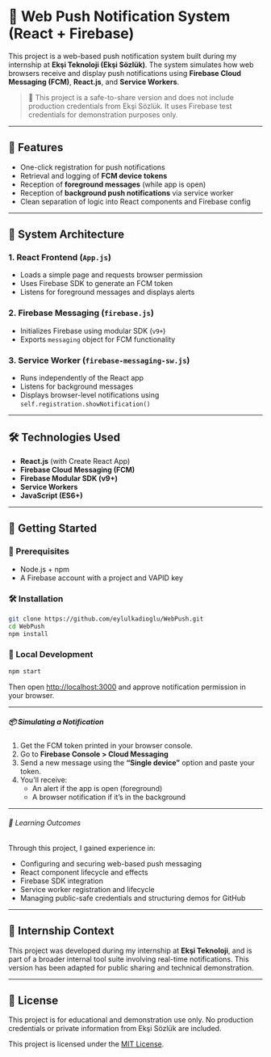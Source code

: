 # 🔔 Web Push Notification System (React + Firebase)

This project is a web-based push notification system built during my internship at **Ekşi Teknoloji (Ekşi Sözlük)**. The system simulates how web browsers receive and display push notifications using **Firebase Cloud Messaging (FCM)**, **React.js**, and **Service Workers**.

> 🚨 This project is a safe-to-share version and does not include production credentials from Ekşi Sözlük. It uses Firebase test credentials for demonstration purposes only.

---

## 🌟 Features

- One-click registration for push notifications
- Retrieval and logging of **FCM device tokens**
- Reception of **foreground messages** (while app is open)
- Reception of **background push notifications** via service worker
- Clean separation of logic into React components and Firebase config

---

## 🧠 System Architecture

### 1. React Frontend (`App.js`)
- Loads a simple page and requests browser permission
- Uses Firebase SDK to generate an FCM token
- Listens for foreground messages and displays alerts

### 2. Firebase Messaging (`firebase.js`)
- Initializes Firebase using modular SDK (`v9+`)
- Exports `messaging` object for FCM functionality

### 3. Service Worker (`firebase-messaging-sw.js`)
- Runs independently of the React app
- Listens for background messages
- Displays browser-level notifications using `self.registration.showNotification()`

---

## 🛠 Technologies Used

- **React.js** (with Create React App)
- **Firebase Cloud Messaging (FCM)**
- **Firebase Modular SDK (v9+)**
- **Service Workers**
- **JavaScript (ES6+)**

---

## 🚀 Getting Started

### 🔧 Prerequisites
- Node.js + npm
- A Firebase account with a project and VAPID key

### 🛠 Installation
```bash
git clone https://github.com/eylulkadioglu/WebPush.git
cd WebPush
npm install
```

### 🧪 Local Development
```bash
npm start
```

Then open [http://localhost:3000](http://localhost:3000) and approve notification permission in your browser.

---
##### 📦 Simulating a Notification

1. Get the FCM token printed in your browser console.
2. Go to **Firebase Console > Cloud Messaging**
3. Send a new message using the **“Single device”** option and paste your token.
4. You'll receive:
   - An alert if the app is open (foreground)
   - A browser notification if it’s in the background

---

###### 🧪 Learning Outcomes

Through this project, I gained experience in:

- Configuring and securing web-based push messaging
- React component lifecycle and effects
- Firebase SDK integration
- Service worker registration and lifecycle
- Managing public-safe credentials and structuring demos for GitHub

---

## 📄 Internship Context

This project was developed during my internship at **Ekşi Teknoloji**, and is part of a broader internal tool suite involving real-time notifications. This version has been adapted for public sharing and technical demonstration.

---

## 📄 License

This project is for educational and demonstration use only. No production credentials or private information from Ekşi Sözlük are included.

This project is licensed under the [MIT License](./LICENSE).
